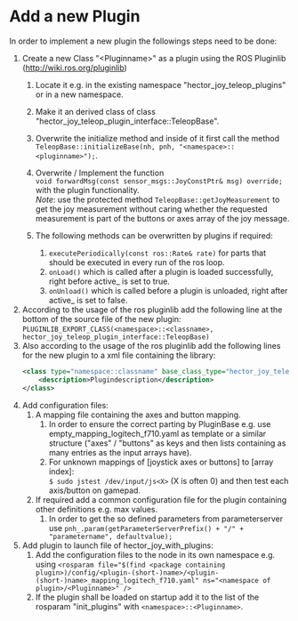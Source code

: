 # Add a new Plugin

In order to implement a new plugin the followings steps need to be done:
1. Create a new Class "\<Pluginname\>" as a plugin using the ROS Pluginlib (http://wiki.ros.org/pluginlib)
    1. Locate it e.g. in the existing namespace "hector_joy_teleop_plugins" or in a new namespace.
    2. Make it an derived class of class "hector_joy_teleop_plugin_interface::TeleopBase".
    3. Overwrite the initialize method and inside of it first call the method 
    `TeleopBase::initializeBase(nh, pnh, "<namespace>::<pluginname>");`.
    4. Overwrite / Implement the function  
    `void forwardMsg(const sensor_msgs::JoyConstPtr& msg) override;` with the plugin functionality.\
    *Note*: use the protected method `TeleopBase::getJoyMeasurement` to get the joy measurement without caring whether the requested measurement is part of the buttons or axes array of the joy message.
    
    5. The following methods can be overwritten by plugins if required:
        1. `executePeriodically(const ros::Rate& rate)` for parts that should be executed in every run of the ros loop.
        2. `onLoad()` which is called after a plugin is loaded successfully, right before active_ is set to true.
        3. `onUnload()` which is called before a plugin is unloaded, right after active_ is set to false.
2. According to the usage of the ros pluginlib add the following line at the bottom of the source file of the new plugin:
    `PLUGINLIB_EXPORT_CLASS(<namespace>::<classname>, hector_joy_teleop_plugin_interface::TeleopBase)`
3. Also according to the usage of the ros pluginlib add the following lines for the new plugin to a xml file containing the library:
    ```xml
   <class type="namespace::classname" base_class_type="hector_joy_teleop_plugin_interface::TeleopBase">
        <description>Plugindescription</description>  
    </class>
4. Add configuration files:
    1. A mapping file containing the axes and button mapping.
        1. In order to ensure the correct parting by PluginBase e.g. use empty_mapping_logitech_f710.yaml as template or a similar structure ("axes" / "buttons" as keys and then lists containing as many entries as the input arrays have).
        2. For unknown mappings of [joystick axes or buttons] to [array index]:  
        `$ sudo jstest /dev/input/js<X>` (X is often 0) and then test each axis/button on gamepad.
    2. If required add a common configuration file for the plugin containing other definitions e.g. max values.
        1. In order to get the so defined parameters from parameterserver use `pnh_.param(getParameterServerPrefix() + "/" + "parametername", defaultvalue);`
5. Add plugin to launch file of hector_joy_with_plugins:
    1. Add the configuration files to the node in its own namespace e.g. using
    `<rosparam file="$(find <package containing plugin>)/config/<plugin-(short-)name>/<plugin-(short-)name>_mapping_logitech_f710.yaml" ns="<namespace of plugin>/<Pluginname>" />`
    2. If the plugin shall be loaded on startup add it to the list of the rosparam "init_plugins" with `<namespace>::<Pluginname>`.